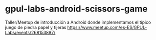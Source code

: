 # gpul-labs-android-scissors-game
Taller/Meetup de introducción a Android donde implementamos el típico juego de piedra papel y tijeras https://www.meetup.com/es-ES/GPUL-Labs/events/268153887/
